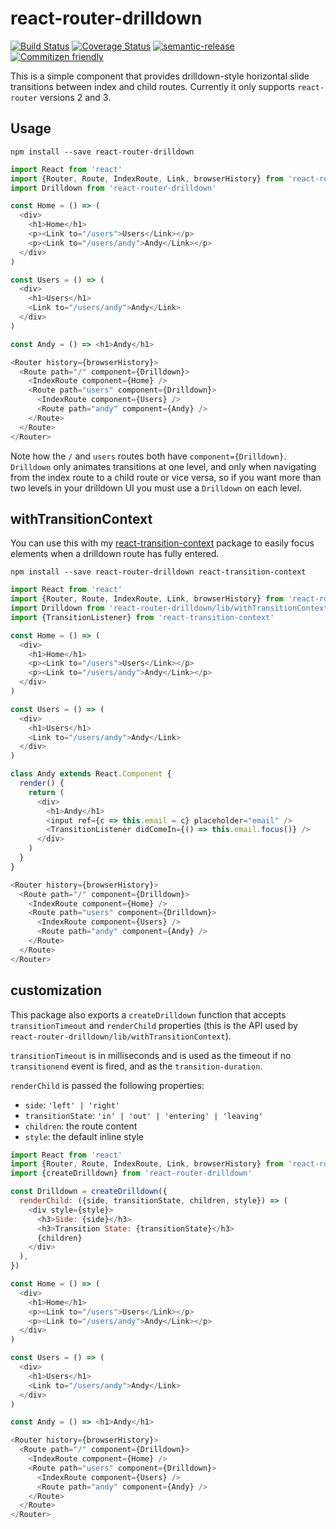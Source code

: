 # react-router-drilldown

[![Build Status](https://travis-ci.org/jcoreio/react-router-drilldown.svg?branch=master)](https://travis-ci.org/jcoreio/react-router-drilldown)
[![Coverage Status](https://coveralls.io/repos/github/jcoreio/react-router-drilldown/badge.svg?branch=master)](https://coveralls.io/github/jcoreio/react-router-drilldown?branch=master)
[![semantic-release](https://img.shields.io/badge/%20%20%F0%9F%93%A6%F0%9F%9A%80-semantic--release-e10079.svg)](https://github.com/semantic-release/semantic-release)
[![Commitizen friendly](https://img.shields.io/badge/commitizen-friendly-brightgreen.svg)](http://commitizen.github.io/cz-cli/)

This is a simple component that provides drilldown-style horizontal slide transitions between index and child routes.
Currently it only supports `react-router` versions 2 and 3.

## Usage
```
npm install --save react-router-drilldown
```

```js
import React from 'react'
import {Router, Route, IndexRoute, Link, browserHistory} from 'react-router'
import Drilldown from 'react-router-drilldown'

const Home = () => (
  <div>
    <h1>Home</h1>
    <p><Link to="/users">Users</Link></p>
    <p><Link to="/users/andy">Andy</Link></p>
  </div>
)

const Users = () => (
  <div>
    <h1>Users</h1>
    <Link to="/users/andy">Andy</Link>
  </div>
)

const Andy = () => <h1>Andy</h1>

<Router history={browserHistory}>
  <Route path="/" component={Drilldown}>
    <IndexRoute component={Home} />
    <Route path="users" component={Drilldown}>
      <IndexRoute component={Users} />
      <Route path="andy" component={Andy} />
    </Route>
  </Route>
</Router>
```

Note how the `/` and `users` routes both have `component={Drilldown}`.  `Drilldown` only animates transitions at one
level, and only when navigating from the index route to a child route or vice versa, so if you want more than two levels
in your drilldown UI you must use a `Drilldown` on each level.

## withTransitionContext
You can use this with my [react-transition-context](https://github.com/jedwards1211/react-transition-context) package
to easily focus elements when a drilldown route has fully entered.
```
npm install --save react-router-drilldown react-transition-context
```

```js
import React from 'react'
import {Router, Route, IndexRoute, Link, browserHistory} from 'react-router'
import Drilldown from 'react-router-drilldown/lib/withTransitionContext'
import {TransitionListener} from 'react-transition-context'

const Home = () => (
  <div>
    <h1>Home</h1>
    <p><Link to="/users">Users</Link></p>
    <p><Link to="/users/andy">Andy</Link></p>
  </div>
)

const Users = () => (
  <div>
    <h1>Users</h1>
    <Link to="/users/andy">Andy</Link>
  </div>
)

class Andy extends React.Component {
  render() {
    return (
      <div>
        <h1>Andy</h1>
        <input ref={c => this.email = c} placeholder="email" />
        <TransitionListener didComeIn={() => this.email.focus()} />
      </div>
    )
  }
}

<Router history={browserHistory}>
  <Route path="/" component={Drilldown}>
    <IndexRoute component={Home} />
    <Route path="users" component={Drilldown}>
      <IndexRoute component={Users} />
      <Route path="andy" component={Andy} />
    </Route>
  </Route>
</Router>
```

## customization
This package also exports a `createDrilldown` function that accepts `transitionTimeout` and `renderChild` properties
(this is the API used by `react-router-drilldown/lib/withTransitionContext`).

`transitionTimeout` is in milliseconds and is used as the timeout if no `transitionend` event is fired, and as the
`transition-duration`.

`renderChild` is passed the following properties:
* `side`: `'left' | 'right'`
* `transitionState`: `'in' | 'out' | 'entering' | 'leaving'`
* `children`: the route content
* `style`: the default inline style

```js
import React from 'react'
import {Router, Route, IndexRoute, Link, browserHistory} from 'react-router'
import {createDrilldown} from 'react-router-drilldown'

const Drilldown = createDrilldown({
  renderChild: ({side, transitionState, children, style}) => (
    <div style={style}>
      <h3>Side: {side}</h3>
      <h3>Transition State: {transitionState}</h3>
      {children}
    </div>
  ),
})

const Home = () => (
  <div>
    <h1>Home</h1>
    <p><Link to="/users">Users</Link></p>
    <p><Link to="/users/andy">Andy</Link></p>
  </div>
)

const Users = () => (
  <div>
    <h1>Users</h1>
    <Link to="/users/andy">Andy</Link>
  </div>
)

const Andy = () => <h1>Andy</h1>

<Router history={browserHistory}>
  <Route path="/" component={Drilldown}>
    <IndexRoute component={Home} />
    <Route path="users" component={Drilldown}>
      <IndexRoute component={Users} />
      <Route path="andy" component={Andy} />
    </Route>
  </Route>
</Router>
```

